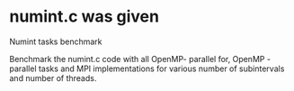 # numint.c was given
Numint tasks benchmark

Benchmark the numint.c code with all OpenMP- parallel for, OpenMP - parallel tasks and MPI implementations for various number of subintervals and number of threads.
